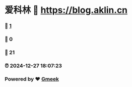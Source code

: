 # 爱科林 :link: https://blog.aklin.cn 
### :page_facing_up: [1](https://blog.aklin.cn/tag.html) 
### :speech_balloon: 0 
### :hibiscus: 21 
### :alarm_clock: 2024-12-27 18:07:23 
### Powered by :heart: [Gmeek](https://github.com/Meekdai/Gmeek)
